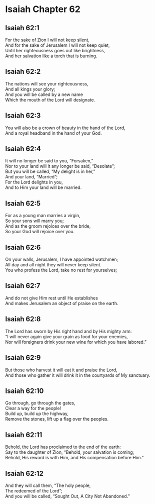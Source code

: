 # Isaiah Chapter 62

## Isaiah 62:1  
For the sake of Zion I will not keep silent,  
And for the sake of Jerusalem I will not keep quiet,  
Until her righteousness goes out like brightness,  
And her salvation like a torch that is burning.

## Isaiah 62:2  
The nations will see your righteousness,  
And all kings your glory;  
And you will be called by a new name  
Which the mouth of the Lord will designate.

## Isaiah 62:3  
You will also be a crown of beauty in the hand of the Lord,  
And a royal headband in the hand of your God.

## Isaiah 62:4  
It will no longer be said to you, “Forsaken,”  
Nor to your land will it any longer be said, “Desolate”;  
But you will be called, “My delight is in her,”  
And your land, “Married”;  
For the Lord delights in you,  
And to Him your land will be married.

## Isaiah 62:5  
For as a young man marries a virgin,  
So your sons will marry you;  
And as the groom rejoices over the bride,  
So your God will rejoice over you.

## Isaiah 62:6  
On your walls, Jerusalem, I have appointed watchmen;  
All day and all night they will never keep silent.  
You who profess the Lord, take no rest for yourselves;

## Isaiah 62:7  
And do not give Him rest until He establishes  
And makes Jerusalem an object of praise on the earth.

## Isaiah 62:8  
The Lord has sworn by His right hand and by His mighty arm:  
“I will never again give your grain as food for your enemies,  
Nor will foreigners drink your new wine for which you have labored.”

## Isaiah 62:9  
But those who harvest it will eat it and praise the Lord,  
And those who gather it will drink it in the courtyards of My sanctuary.

## Isaiah 62:10  
Go through, go through the gates,  
Clear a way for the people!  
Build up, build up the highway,  
Remove the stones, lift up a flag over the peoples.

## Isaiah 62:11  
Behold, the Lord has proclaimed to the end of the earth:  
Say to the daughter of Zion, “Behold, your salvation is coming;  
Behold, His reward is with Him, and His compensation before Him.”

## Isaiah 62:12  
And they will call them, “The holy people,  
The redeemed of the Lord”;  
And you will be called, “Sought Out, A City Not Abandoned.”
